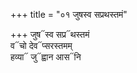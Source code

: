 +++
title = "०१ जुषस्व सप्रथस्तमं"

+++
जुष᳓स्व सप्र᳓थस्तमं  
व᳓चो देव᳓प्सरस्तमम्  
हव्या᳓ जु᳓ह्वान आस᳓नि